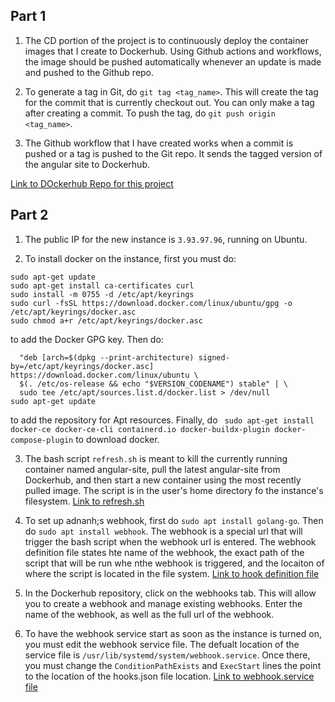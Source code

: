 ## Part 1

1. The CD portion of the project is to continuously deploy the container images that I create to Dockerhub. Using Github actions and workflows, the image should be pushed automatically whenever an update is made and pushed to the Github repo.

2. To generate a tag in Git, do `git tag <tag_name>`.  This will create the tag for the commit that is currently checkout out.  You can only make a tag after creating a commit.  To push the tag, do `git push origin <tag_name>`.

3. The Github workflow that I have created works when a commit is pushed or a tag is pushed to the Git repo. It sends the tagged version of the angular site to Dockerhub.

[Link to DOckerhub Repo for this project](https://hub.docker.com/repository/docker/cacanuck/angular-site/general)


## Part 2

1. The public IP for the new instance is `3.93.97.96`, running on Ubuntu.

2. To install docker on the instance, first you must do:
```
sudo apt-get update
sudo apt-get install ca-certificates curl
sudo install -m 0755 -d /etc/apt/keyrings
sudo curl -fsSL https://download.docker.com/linux/ubuntu/gpg -o /etc/apt/keyrings/docker.asc
sudo chmod a+r /etc/apt/keyrings/docker.asc
```
to add the Docker GPG key.  Then do:
```echo \
  "deb [arch=$(dpkg --print-architecture) signed-by=/etc/apt/keyrings/docker.asc] https://download.docker.com/linux/ubuntu \
  $(. /etc/os-release && echo "$VERSION_CODENAME") stable" | \
  sudo tee /etc/apt/sources.list.d/docker.list > /dev/null
sudo apt-get update
```
to add the repository for Apt resources. Finally, do ` sudo apt-get install docker-ce docker-ce-cli containerd.io docker-buildx-plugin docker-compose-plugin` to download docker.

3. The bash script `refresh.sh` is meant to kill the currently running container named angular-site, pull the latest angular-site from Dockerhub, and then start a new container using the most recently pulled image.  The script is in the user's home directory fo the instance's filesystem.  [Link to refresh.sh](https://github.com/WSU-kduncan/f24cicd-Cacanuck/blob/main/deployment/refresh.sh)

4. To set up adnanh;s webhook, first do `sudo apt install golang-go`.  Then do `sudo apt install webhook`. The webhook is a special url that will trigger the bash script when the webhook url is entered.  The webhook definition file states hte name of the webhook, the exact path of the script that will be run whe nthe webhook is triggered, and the locaiton of where the script is located in the file system. [Link to hook definition file](https://github.com/WSU-kduncan/f24cicd-Cacanuck/blob/main/deployment/hooks.json)

5. In the Dockerhub repository, click on the webhooks tab.  This will allow you to create a webhook and manage existing webhooks.  Enter the name of the webhook, as well as the full url of the webhook.

6. To have the webhook service start as soon as the instance is turned on, you must edit the webhook service file. The defualt location of the service file is `/usr/lib/systemd/system/webhook.service`. Once there, you must change the `ConditionPathExists` and `ExecStart` lines the point to the location of the hooks.json file location. [Link to webhook.service file](https://github.com/WSU-kduncan/f24cicd-Cacanuck/blob/main/deployment/webhook.service)
